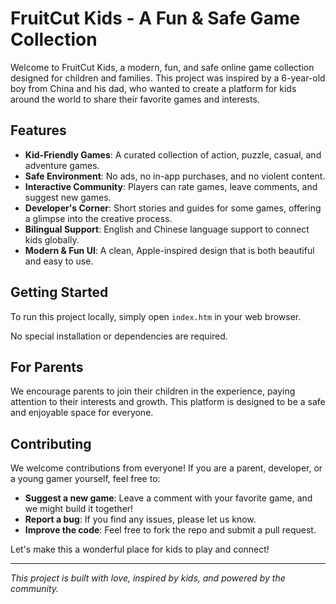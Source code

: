 # FruitCut Kids - A Fun & Safe Game Collection

Welcome to FruitCut Kids, a modern, fun, and safe online game collection designed for children and families. This project was inspired by a 6-year-old boy from China and his dad, who wanted to create a platform for kids around the world to share their favorite games and interests.

## Features

- **Kid-Friendly Games**: A curated collection of action, puzzle, casual, and adventure games.
- **Safe Environment**: No ads, no in-app purchases, and no violent content.
- **Interactive Community**: Players can rate games, leave comments, and suggest new games.
- **Developer's Corner**: Short stories and guides for some games, offering a glimpse into the creative process.
- **Bilingual Support**: English and Chinese language support to connect kids globally.
- **Modern & Fun UI**: A clean, Apple-inspired design that is both beautiful and easy to use.

## Getting Started

To run this project locally, simply open `index.htm` in your web browser.

No special installation or dependencies are required.

## For Parents

We encourage parents to join their children in the experience, paying attention to their interests and growth. This platform is designed to be a safe and enjoyable space for everyone.

## Contributing

We welcome contributions from everyone! If you are a parent, developer, or a young gamer yourself, feel free to:

- **Suggest a new game**: Leave a comment with your favorite game, and we might build it together!
- **Report a bug**: If you find any issues, please let us know.
- **Improve the code**: Feel free to fork the repo and submit a pull request.

Let's make this a wonderful place for kids to play and connect!

---
*This project is built with love, inspired by kids, and powered by the community.* 